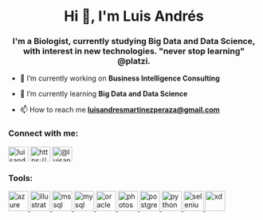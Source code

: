 <h1 align="center">Hi 👋, I'm Luis Andrés</h1>
<h3 align="center">I'm a Biologist, currently studying Big Data and Data Science, with interest in new technologies. "never stop learning" @platzi.</h3>

- 🔭 I’m currently working on **Business Intelligence Consulting**

- 🌱 I’m currently learning **Big Data and Data Science**

- 📫 How to reach me **luisandresmartinezperaza@gmail.com**

<h3 align="left">Connect with me:</h3>
<p align="left">
<a href="https://twitter.com/luisandres_mp" target="blank"><img align="center" src="https://cdn.jsdelivr.net/npm/simple-icons@3.0.1/icons/twitter.svg" alt="luisandres_mp" height="30" width="40" /></a>
<a href="https://linkedin.com/in/https://www.linkedin.com/in/luisandresmartinezperaza/" target="blank"><img align="center" src="https://cdn.jsdelivr.net/npm/simple-icons@3.0.1/icons/linkedin.svg" alt="https://www.linkedin.com/in/luisandresmartinezperaza/" height="30" width="40" /></a>
<a href="https://instagram.com/@luisandres_mp" target="blank"><img align="center" src="https://cdn.jsdelivr.net/npm/simple-icons@3.0.1/icons/instagram.svg" alt="@luisandres_mp" height="30" width="40" /></a>
</p>

<h3 align="left">Tools:</h3>
<p align="left"> <a href="https://azure.microsoft.com/en-in/" target="_blank"> <img src="https://www.vectorlogo.zone/logos/microsoft_azure/microsoft_azure-icon.svg" alt="azure" width="40" height="40"/> </a> <a href="https://www.adobe.com/in/products/illustrator.html" target="_blank"> <img src="https://www.vectorlogo.zone/logos/adobe_illustrator/adobe_illustrator-icon.svg" alt="illustrator" width="40" height="40"/> </a> <a href="https://www.microsoft.com/en-us/sql-server" target="_blank"> <img src="https://cdn.worldvectorlogo.com/logos/microsoft-sql-server.svg" alt="mssql" width="40" height="40"/> </a> <a href="https://www.mysql.com/" target="_blank"> <img src="https://devicons.github.io/devicon/devicon.git/icons/mysql/mysql-original-wordmark.svg" alt="mysql" width="40" height="40"/> </a> <a href="https://www.oracle.com/" target="_blank"> <img src="https://devicons.github.io/devicon/devicon.git/icons/oracle/oracle-original.svg" alt="oracle" width="40" height="40"/> </a> <a href="https://www.photoshop.com/en" target="_blank"> <img src="https://devicons.github.io/devicon/devicon.git/icons/photoshop/photoshop-plain.svg" alt="photoshop" width="40" height="40"/> </a> <a href="https://www.postgresql.org" target="_blank"> <img src="https://devicons.github.io/devicon/devicon.git/icons/postgresql/postgresql-original-wordmark.svg" alt="postgresql" width="40" height="40"/> </a> <a href="https://www.python.org" target="_blank"> <img src="https://devicons.github.io/devicon/devicon.git/icons/python/python-original.svg" alt="python" width="40" height="40"/> </a> <a href="https://www.selenium.dev" target="_blank"> <img src="https://raw.githubusercontent.com/detain/svg-logos/780f25886640cef088af994181646db2f6b1a3f8/svg/selenium-logo.svg" alt="selenium" width="40" height="40"/> </a> <a href="https://www.adobe.com/products/xd.html" target="_blank"> <img src="https://cdn.worldvectorlogo.com/logos/adobe-xd.svg" alt="xd" width="40" height="40"/> </a> </p>
